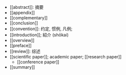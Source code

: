 - [[abstract]]: 摘要
- [[appendix]]
- [[complementary]]
- [[conclusion]]
- [[convention]]: 约定, 惯例, 凡例;
- [[introduction]]; 紹介 (shōkai)
- [[overview]]
- [[preface]]
- [[review]]: 综述
- [[scientific paper]]; academic paper; [[research paper]]
    - [[conference paper]]
- [[summary]]
